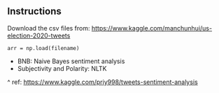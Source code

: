 ## Instructions

Download the csv files from: https://www.kaggle.com/manchunhui/us-election-2020-tweets

`arr = np.load(filename)`

* BNB: Naive Bayes sentiment analysis
* Subjectivity and Polarity: NLTK
  
^ ref: https://www.kaggle.com/priy998/tweets-sentiment-analysis